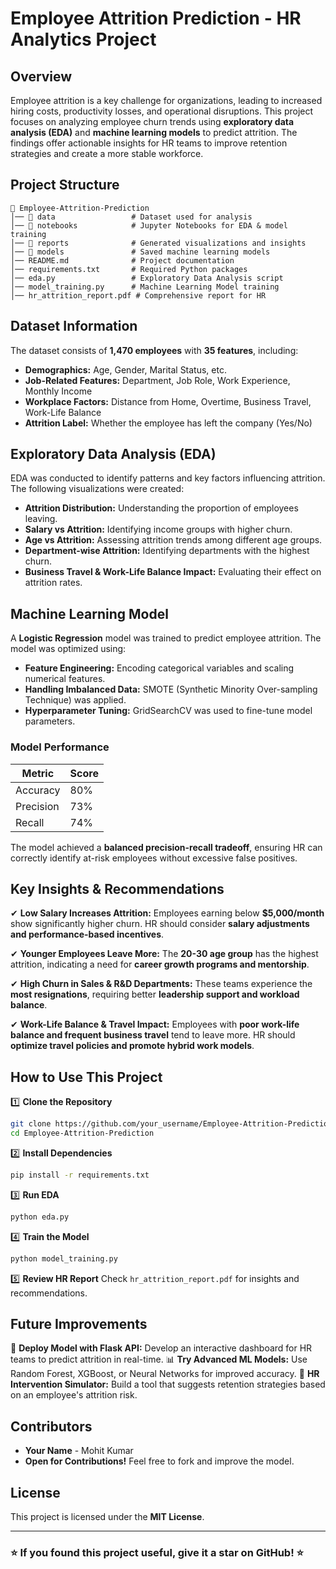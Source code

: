 # **Employee Attrition Prediction - HR Analytics Project**

## **Overview**
Employee attrition is a key challenge for organizations, leading to increased hiring costs, productivity losses, and operational disruptions. This project focuses on analyzing employee churn trends using **exploratory data analysis (EDA)** and **machine learning models** to predict attrition. The findings offer actionable insights for HR teams to improve retention strategies and create a more stable workforce.

## **Project Structure**
```
📂 Employee-Attrition-Prediction
│── 📁 data                 # Dataset used for analysis
│── 📁 notebooks            # Jupyter Notebooks for EDA & model training
│── 📁 reports              # Generated visualizations and insights
│── 📁 models               # Saved machine learning models
│── README.md              # Project documentation
│── requirements.txt       # Required Python packages
│── eda.py                 # Exploratory Data Analysis script
│── model_training.py      # Machine Learning Model training
│── hr_attrition_report.pdf # Comprehensive report for HR
```

## **Dataset Information**
The dataset consists of **1,470 employees** with **35 features**, including:
- **Demographics:** Age, Gender, Marital Status, etc.
- **Job-Related Features:** Department, Job Role, Work Experience, Monthly Income
- **Workplace Factors:** Distance from Home, Overtime, Business Travel, Work-Life Balance
- **Attrition Label:** Whether the employee has left the company (Yes/No)

## **Exploratory Data Analysis (EDA)**
EDA was conducted to identify patterns and key factors influencing attrition. The following visualizations were created:
- **Attrition Distribution:** Understanding the proportion of employees leaving.
- **Salary vs Attrition:** Identifying income groups with higher churn.
- **Age vs Attrition:** Assessing attrition trends among different age groups.
- **Department-wise Attrition:** Identifying departments with the highest churn.
- **Business Travel & Work-Life Balance Impact:** Evaluating their effect on attrition rates.

## **Machine Learning Model**
A **Logistic Regression** model was trained to predict employee attrition. The model was optimized using:
- **Feature Engineering:** Encoding categorical variables and scaling numerical features.
- **Handling Imbalanced Data:** SMOTE (Synthetic Minority Over-sampling Technique) was applied.
- **Hyperparameter Tuning:** GridSearchCV was used to fine-tune model parameters.

### **Model Performance**
| Metric       | Score  |
|-------------|--------|
| Accuracy    | 80%    |
| Precision   | 73%    |
| Recall      | 74%    |

The model achieved a **balanced precision-recall tradeoff**, ensuring HR can correctly identify at-risk employees without excessive false positives.

## **Key Insights & Recommendations**
✔ **Low Salary Increases Attrition:** Employees earning below **$5,000/month** show significantly higher churn. HR should consider **salary adjustments and performance-based incentives**.

✔ **Younger Employees Leave More:** The **20-30 age group** has the highest attrition, indicating a need for **career growth programs and mentorship**.

✔ **High Churn in Sales & R&D Departments:** These teams experience the **most resignations**, requiring better **leadership support and workload balance**.

✔ **Work-Life Balance & Travel Impact:** Employees with **poor work-life balance and frequent business travel** tend to leave more. HR should **optimize travel 
policies and promote hybrid work models**.

## **How to Use This Project**
1️⃣ **Clone the Repository**
```bash
git clone https://github.com/your_username/Employee-Attrition-Prediction.git
cd Employee-Attrition-Prediction
```

2️⃣ **Install Dependencies**
```bash
pip install -r requirements.txt
```

3️⃣ **Run EDA**
```bash
python eda.py
```

4️⃣ **Train the Model**
```bash
python model_training.py
```

5️⃣ **Review HR Report**
Check `hr_attrition_report.pdf` for insights and recommendations.

## **Future Improvements**
🚀 **Deploy Model with Flask API:** Develop an interactive dashboard for HR teams to predict attrition in real-time.
📊 **Try Advanced ML Models:** Use Random Forest, XGBoost, or Neural Networks for improved accuracy.
📌 **HR Intervention Simulator:** Build a tool that suggests retention strategies based on an employee's attrition risk.

## **Contributors**
- **Your Name** - Mohit Kumar
- **Open for Contributions!** Feel free to fork and improve the model.

## **License**
This project is licensed under the **MIT License**.

---
### ⭐ If you found this project useful, give it a star on GitHub! ⭐

